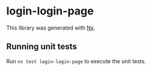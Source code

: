 # login-login-page

This library was generated with [Nx](https://nx.dev).

## Running unit tests

Run `nx test login-login-page` to execute the unit tests.
